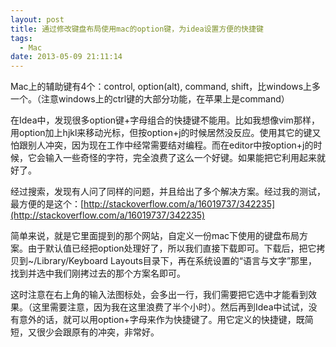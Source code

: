 ```yaml
---
layout: post
title: 通过修改键盘布局使用mac的option键，为idea设置方便的快捷键
tags:
  - Mac
date: 2013-05-09 21:11:14
---
```


Mac上的辅助键有4个：control, option(alt), command, shift，比windows上多一个。（注意windows上的ctrl键的大部分功能，在苹果上是command）

在Idea中，发现很多option键+字母组合的快捷键不能用。比如我想像vim那样，用option加上hjkl来移动光标，但按option+j的时候居然没反应。使用其它的键又怕跟别人冲突，因为现在工作中经常需要结对编程。而在editor中按option+j的时候，它会输入一些奇怪的字符，完全浪费了这么一个好键。如果能把它利用起来就好了。

经过搜索，发现有人问了同样的问题，并且给出了多个解决方案。经过我的测试，最方便的是这个：[http://stackoverflow.com/a/16019737/342235](http://stackoverflow.com/a/16019737/342235)

简单来说，就是它里面提到的那个网站，自定义一份mac下使用的键盘布局方案。由于默认值已经把option处理好了，所以我们直接下载即可。下载后，把它拷贝到~/Library/Keyboard Layouts目录下，再在系统设置的“语言与文字”那里，找到并选中我们刚拷过去的那个方案名即可。

这时注意在右上角的输入法图标处，会多出一行，我们需要把它选中才能看到效果。（这里需要注意，因为我在这里浪费了半个小时）。然后再到Idea中试试，没有意外的话，就可以用option+字母来作为快捷键了。用它定义的快捷键，既简短，又很少会跟原有的冲突，非常好。